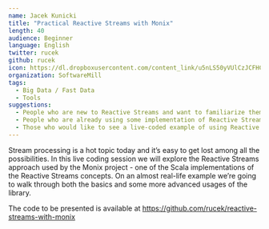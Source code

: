 ```yaml
---
name: Jacek Kunicki
title: "Practical Reactive Streams with Monix"
length: 40
audience: Beginner
language: English
twitter: rucek
github: rucek
icon: https://dl.dropboxusercontent.com/content_link/u5nLS50yVUlCzJCFHCaU18m7vcwBLAQAS4a7IHymGaOQjT5H55z3e8uUSKdRn2Ad/file
organization: SoftwareMill
tags:
  - Big Data / Fast Data
  - Tools
suggestions:
  - People who are new to Reactive Streams and want to familiarize themselves with the concepts of asynchronous stream processing with non-blocking backpressure
  - People who are already using some implementation of Reactive Streams and would like to compare it to Monix
  - Those who would like to see a live-coded example of using Reactive Streams to solve a real-life problem
---
```

Stream processing is a hot topic today and it’s easy to get lost among all the possibilities. In this live coding session we will explore the Reactive Streams approach used by the Monix project - one of the Scala implementations of the Reactive Streams concepts. On an almost real-life example we’re going to walk through both the basics and some more advanced usages of the library.

The code to be presented is available at https://github.com/rucek/reactive-streams-with-monix
